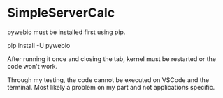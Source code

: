 # SimpleServerCalc

pywebio must be installed first using pip.

pip install -U pywebio

After running it once and closing the tab, kernel must be restarted or the code won't work.

Through my testing, the code cannot be executed on VSCode and the terminal. Most likely a problem on my part and not applications specific.
